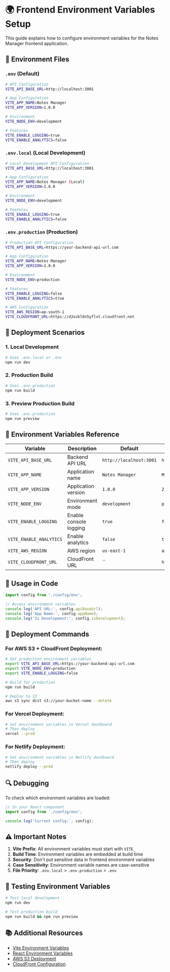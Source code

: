# 🌍 Frontend Environment Variables Setup

This guide explains how to configure environment variables for the Notes Manager frontend application.

## 📁 Environment Files

### `.env` (Default)
```bash
# API Configuration
VITE_API_BASE_URL=http://localhost:3001

# App Configuration
VITE_APP_NAME=Notes Manager
VITE_APP_VERSION=1.0.0

# Environment
VITE_NODE_ENV=development

# Features
VITE_ENABLE_LOGGING=true
VITE_ENABLE_ANALYTICS=false
```

### `.env.local` (Local Development)
```bash
# Local Development API Configuration
VITE_API_BASE_URL=http://localhost:3001

# App Configuration
VITE_APP_NAME=Notes Manager (Local)
VITE_APP_VERSION=1.0.0

# Environment
VITE_NODE_ENV=development

# Features
VITE_ENABLE_LOGGING=true
VITE_ENABLE_ANALYTICS=false
```

### `.env.production` (Production)
```bash
# Production API Configuration
VITE_API_BASE_URL=https://your-backend-api-url.com

# App Configuration
VITE_APP_NAME=Notes Manager
VITE_APP_VERSION=1.0.0

# Environment
VITE_NODE_ENV=production

# Features
VITE_ENABLE_LOGGING=false
VITE_ENABLE_ANALYTICS=true

# AWS Configuration
VITE_AWS_REGION=ap-south-1
VITE_CLOUDFRONT_URL=https://d2ozkl6n5yflvt.cloudfront.net
```

## 🚀 Deployment Scenarios

### 1. Local Development
```bash
# Uses .env.local or .env
npm run dev
```

### 2. Production Build
```bash
# Uses .env.production
npm run build
```

### 3. Preview Production Build
```bash
# Uses .env.production
npm run preview
```

## 🔧 Environment Variables Reference

| Variable | Description | Default | Example |
|----------|-------------|---------|---------|
| `VITE_API_BASE_URL` | Backend API URL | `http://localhost:3001` | `https://api.notesmanager.com` |
| `VITE_APP_NAME` | Application name | `Notes Manager` | `My Notes App` |
| `VITE_APP_VERSION` | Application version | `1.0.0` | `2.1.0` |
| `VITE_NODE_ENV` | Environment mode | `development` | `production` |
| `VITE_ENABLE_LOGGING` | Enable console logging | `true` | `false` |
| `VITE_ENABLE_ANALYTICS` | Enable analytics | `false` | `true` |
| `VITE_AWS_REGION` | AWS region | `us-east-1` | `ap-south-1` |
| `VITE_CLOUDFRONT_URL` | CloudFront URL | `` | `https://d2ozkl6n5yflvt.cloudfront.net` |

## 📝 Usage in Code

```typescript
import config from './config/env';

// Access environment variables
console.log('API URL:', config.apiBaseUrl);
console.log('App Name:', config.appName);
console.log('Is Development:', config.isDevelopment);
```

## 🚀 Deployment Commands

### For AWS S3 + CloudFront Deployment:
```bash
# Set production environment variables
export VITE_API_BASE_URL=https://your-backend-api-url.com
export VITE_NODE_ENV=production
export VITE_ENABLE_LOGGING=false

# Build for production
npm run build

# Deploy to S3
aws s3 sync dist s3://your-bucket-name --delete
```

### For Vercel Deployment:
```bash
# Set environment variables in Vercel dashboard
# Then deploy
vercel --prod
```

### For Netlify Deployment:
```bash
# Set environment variables in Netlify dashboard
# Then deploy
netlify deploy --prod
```

## 🔍 Debugging

To check which environment variables are loaded:

```typescript
// In your React component
import config from './config/env';

console.log('Current config:', config);
```

## ⚠️ Important Notes

1. **Vite Prefix**: All environment variables must start with `VITE_`
2. **Build Time**: Environment variables are embedded at build time
3. **Security**: Don't put sensitive data in frontend environment variables
4. **Case Sensitivity**: Environment variable names are case-sensitive
5. **File Priority**: `.env.local` > `.env.production` > `.env`

## 🧪 Testing Environment Variables

```bash
# Test local development
npm run dev

# Test production build
npm run build && npm run preview
```

## 📚 Additional Resources

- [Vite Environment Variables](https://vitejs.dev/guide/env-and-mode.html)
- [React Environment Variables](https://create-react-app.dev/docs/adding-custom-environment-variables/)
- [AWS S3 Deployment](https://docs.aws.amazon.com/s3/)
- [CloudFront Configuration](https://docs.aws.amazon.com/cloudfront/)
